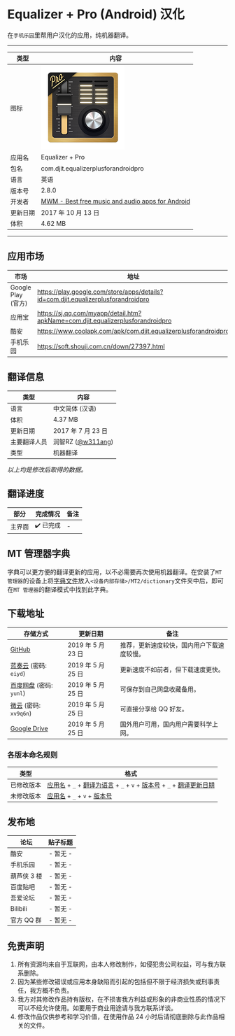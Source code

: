 Equalizer + Pro (Android) 汉化
===========================
在`手机乐园`里帮用户汉化的应用，纯机器翻译。
****
|类型|内容|
|--|--
|图标|![](res/mipmap-xxxhdpi-v4/ic_launcher.png)
|应用名|Equalizer + Pro
|包名|com.djit.equalizerplusforandroidpro
|语言|英语
|版本号|2.8.0
|开发者|[MWM - Best free music and audio apps for Android](http://equalizerpl.us/)
|更新日期|2017 年 10 月 13 日
|体积|4.62 MB
****
应用市场
------
|市场|地址|
|--|--
|Google Play (官方)|https://play.google.com/store/apps/details?id=com.djit.equalizerplusforandroidpro
|应用宝|https://sj.qq.com/myapp/detail.htm?apkName=com.djit.equalizerplusforandroidpro
|酷安|https://www.coolapk.com/apk/com.djit.equalizerplusforandroidpro
|手机乐园|https://soft.shouji.com.cn/down/27397.html

翻译信息
------
|类型|内容|
|--|--
|语言|中文简体 (汉语)
|体积|4.37 MB
|更新日期|2017 年 7 月 23 日
|主要翻译人员|润智RZ ([@w311ang](https://github.com/w311ang))
|类型|机器翻译

*以上均是修改后取得的数据。*

翻译进度
------
|部分|完成情况|备注
|--|--|--
|主界面|:heavy_check_mark: 已完成|-

MT 管理器字典
------
字典可以更方便的翻译更新的应用，以不必需要再次使用机器翻译。在安装了`MT 管理器`的设备上将[字典文件](MT2/dictionary/VNC_Viewer.mtd)放入`<设备内部存储>/MT2/dictionary`文件夹中后，即可在`MT 管理器`的翻译模式中找到此字典。

下载地址
------
|存储方式|更新日期|备注|
|--|--|--
|[GitHub](https://github.com/yunles/VNC-Viewer-Android-chinese/releases/download/2019.05.23/VNC_Viewer_20190523.apk)|2019 年 5 月 23 日|推荐，更新速度较快，国内用户下载速度较慢。
|[蓝奏云](https://www.lanzous.com/b743556/) (密码: `eiyd`)|2019 年 5 月 25 日|更新速度不如前者，但下载速度更快。
|[百度网盘](https://pan.baidu.com/s/1x8wMq2xPjH8CE0dpxAPmTQ) (密码: `yunl`)|2019 年 5 月 25 日|可保存到自己网盘收藏备用。
|[微云](https://share.weiyun.com/5u0ijHC) (密码: `xv9q6n`)|2019 年 5 月 25 日|可直接分享给 QQ 好友。
|[Google Drive](https://drive.google.com/open?id=165SdLUBD-JxSzHPMpOlmzATmiPNn3bfs)|2019 年 5 月 25 日|国外用户可用，国内用户需要科学上网。
### 各版本命名规则
|类型|格式|
|--|--
|已修改版本|[应用名](#vnc-viewer-android-汉化) + `_` + [翻译为语言](#翻译信息) + `_` + `v` + [版本号](#vnc-viewer-android-汉化) + `_` + [翻译更新日期](#翻译信息)
|未修改版本|[应用名](#vnc-viewer-android-汉化) + `_` + `v` + [版本号](#vnc-viewer-android-汉化)

发布地
------
|论坛|贴子标题|
|--|:--:
|酷安|- 暂无 -
|手机乐园|- 暂无 -
|葫芦侠 3 楼|- 暂无 -
|百度贴吧|- 暂无 -
|吾爱论坛|- 暂无 -
|Bilibili|- 暂无 -
|官方 QQ 群|- 暂无 -

免责声明
------
1. 所有资源均来自于互联网，由本人修改制作，如侵犯贵公司权益，可与我方联系删除。
2. 因为某些修改错误或应用本身缺陷而引起的包括但不限于经济损失或刑事责任，我方概不负责。
3. 我方对其修改作品持有版权，在不损害我方利益或形象的非商业性质的情况下可以不经允许使用。如要用于商业用途请与我方联系详谈。
4. 修改作品仅供参考和学习价值，在使用作品 24 小时后请彻底删除与此作品相关的文件。
